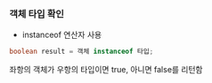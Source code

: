### 객체 타입 확인
- instanceof 연산자 사용

```java
boolean result = 객체 instanceof 타입;
```

좌항의 객체가 우항의 타입이면 true, 아니면 false를 리턴함
